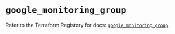 # `google_monitoring_group`

Refer to the Terraform Registory for docs: [`google_monitoring_group`](https://registry.terraform.io/providers/hashicorp/google-beta/4.75.1/docs/resources/google_monitoring_group).
